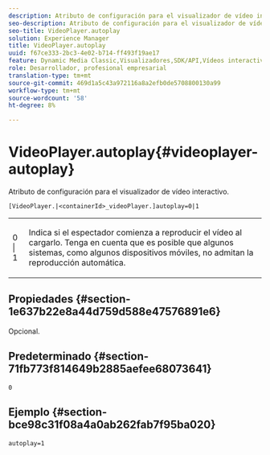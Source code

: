 ```yaml
---
description: Atributo de configuración para el visualizador de vídeo interactivo.
seo-description: Atributo de configuración para el visualizador de vídeo interactivo.
seo-title: VideoPlayer.autoplay
solution: Experience Manager
title: VideoPlayer.autoplay
uuid: f67ce333-2bc3-4e02-b714-ff493f19ae17
feature: Dynamic Media Classic,Visualizadores,SDK/API,Vídeos interactivos
role: Desarrollador, profesional empresarial
translation-type: tm+mt
source-git-commit: 469d1a5c43a972116a8a2efb0de5708800130a99
workflow-type: tm+mt
source-wordcount: '58'
ht-degree: 8%

---
```



# VideoPlayer.autoplay{#videoplayer-autoplay}

Atributo de configuración para el visualizador de vídeo interactivo.

`[VideoPlayer.|<containerId>_videoPlayer.]autoplay=0|1`

<table id="table_441553CD34C94A58A9D7CBF772DEDDB6"> 
 <tbody> 
  <tr> 
   <td colname="col1"> <p> <span class="codeph"> 0 | 1 </span> </p> </td> 
   <td colname="col2"> <p> Indica si el espectador comienza a reproducir el vídeo al cargarlo. Tenga en cuenta que es posible que algunos sistemas, como algunos dispositivos móviles, no admitan la reproducción automática. </p> </td> 
  </tr> 
 </tbody> 
</table>

## Propiedades {#section-1e637b22e8a44d759d588e47576891e6}

Opcional.

## Predeterminado {#section-71fb773f814649b2885aefee68073641}

`0`

## Ejemplo {#section-bce98c31f08a4a0ab262fab7f95ba020}

```
autoplay=1
```

